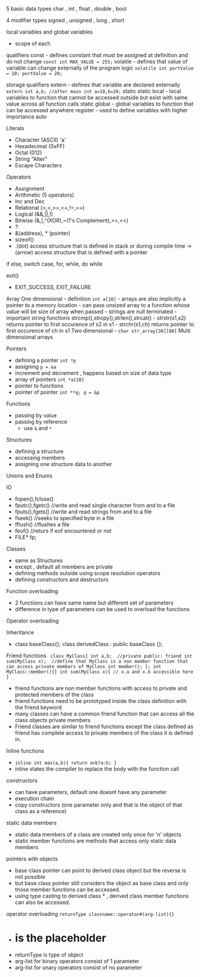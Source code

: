 5 basic data types
  char , int , float , double , bool

4 modifier types
  signed , unsigned , long , short

local variables and global variables
  - scope of each

qualifiers
  const - defines constant that must be assigned at definition and do not change
  `const int MAX_VALUE = 255;`
  volatile - defines that value of variable can change externally of the program logic
  `volatile int portValue = 10; portValue = 20;`

storage qualifiers
  extern - defines that variable are declared externally
  `extern int a,b;
   //after main
   int a=10,b=20;`
  static
    static local  - local variables to function that cannot be accessed outside but exist with same value across all function calls
    static global - global variables to function that can be accessed anywhere
  register  - used to define variables with higher importance
  auto

Literals
  - Character (ASCII) 'a'
  - Hexadecimal (0xFF)
  - Octal (012)
  - String "Alter"
  - Escape Characters

Operators
  - Assignment
  - Arithmetic  (5 operators)
  - Inc and Dec
  - Relational (>,<,>=,<=,!=,==)
  - Logical   (&&,||,!)
  - Bitwise (&,|,^(XOR),~(1's Complement),>>,<<)
  - ?:
  - &(address), * (pointer)
  - sizeof()
  - .(dot)  access structure that is defined in stack or during compile time
    ->(arrow) access structure that is defined with a pointer

if else, switch case, for, while, do while

exit() <cstdlib>
  - EXIT_SUCCESS, EXIT_FAILURE

Array
  One dimensional
    - definition `int a[10]`
    - arrays are also implicitly a pointer to a memory location
    - can pass unsized array to a function whose value will be size of array when passed
    - strings are null terminated
    - important string functions strcmp(),strcpy(),strlen(),strcat()
    - strstr(s1,s2) returns pointer to first occurence of s2 in s1
    - strchr(s1,ch) returns pointer to first occurence of ch in s1
  Two dimensional
    - `char str_array[30][80]`
  Multi dimensional arrays

Pointers
  - defining a pointer  `int *p`
  - assigning   `p = &a`
  - increment and decrement , happens based on size of data type
  - array of pointers `int *a[10]`
  - pointer to functions
  - pointer of pointer `int **q; q = &p`

Functions
  - passing by value
  - passing by reference
    - use `&` and `*`

Structures
  - defining a structure
  - accessing members
  - assigning one structure data to another

Unions and Enums

IO
  - fopen(),fclose()
  - fputc(),fgetc() //write and read single character from and to a file
  - fputs(),fgets() //write and read strings from and to a file
  - fseek() //seeks to specified byte in a file
  - fflush()  //flushes a file
  - feof()  //returs if eof encountered or not
  - FILE* fp;

Classes
  - same as Structures
  - except , default all members are private
  - defining methods outside using scope resolution operators
  - defining constructors and destructors

Function overloading
  - 2 functions can have same name but different set of parameters
  - difference in type of parameters can be used to overload the functions

Operator overloading

Inheritance
  - class baseClass{};
    class derivedClass : public baseClass {};

Friend functions
`  class MyClass{
    int a,b;  //private
  public:
    friend int sum(MyClass x);  //define that MyClass is a non member function that can access private members of MyClass
    int member();
  };
  int MyClass::member(){}
  int sum(MyClass x){ // x.a and x.b accessible here }
`
  - friend functions are non member functions with access to private and protected members of the class
  - friend functions need to be prototyped inside the class definition with the friend keyword
  - many classes can have a common friend function that can access all the class objects private members
  - Friend classes are similar to friend functions except the class defined as friend has complete access to private members of the class it is defined in.

Inline functions
  - `inline int max(a,b){ return a>b?a:b; }`
  - inline states the compiler to replace the body with the function call

constructors
  - can have parameters, default one doesnt have any parameter
  - execution chain
  - copy constructors (one parameter only and that is the object of that class as a reference)

static data members
  - static data members of a class are created only once for 'n' objects
  - static member functions are methods that access only static data members

pointers with objects
  - base class pointer can point to derived class object but the reverse is not possible
  - but base class pointer still considers the object as base class and only those member functions can be accessed.
  - using type casting to derived class * , derived class member functions can also be accessed.

operator overloading
`returnType classname::operator#(arg-list){}`
  - # is the placeholder
  - returnType is type of object
  - arg-list for binary operators consist of 1 parameter
  - arg-list for unary operators consist of no parameter
